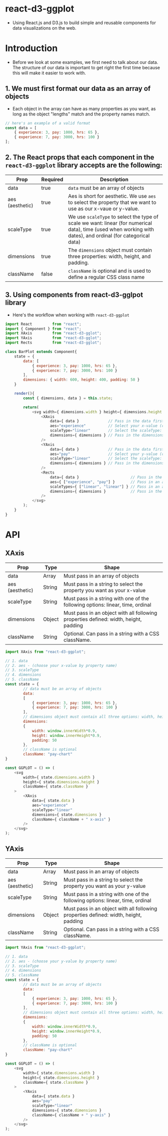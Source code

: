 # react-d3-ggplot
+ Using React.js and D3.js to build simple and reusable components for data visualizations on the web.

# Introduction
+ Before we look at some examples, we first need to talk about our data. The structure of our data is important to get right the first time because this will make it easier to work with.

## 1. We must first format our data as an array of objects
+ Each object in the array can have as many properties as you want, as long as the object "lengths" match and the property names match.
```js
// here's an example of a valid format
const data = [
    { experience: 3, pay: 1000, hrs: 65 },
    { experience: 7, pay: 3000, hrs: 100 }
];
```

## 2. The React props that each component in the `react-d3-ggplot` library accepts are the following:
| Prop            | Required | Description                                                                          |
|-----------------|----------|--------------------------------------------------------------------------------------|
| data            | true     | `data` must be an array of objects                                                     |
| aes (aesthetic) | true     | Aes is short for aesthetic. We use `aes` to select the property that we want to use as our x-vaue or y-value.|
| scaleType       | true     | We use `scaleType` to select the type of scale we want: linear (for numerical data), time (used when working with dates), and ordinal (for categorical data)|
| dimensions      | true     | The `dimensions` object must contain three properties: width, height, and padding.       |
| className       | false    | `className` is optional and is used to define a regular CSS class name |

## 3. Using components from react-d3-gglpot library
+ Here's the workflow when working with `react-d3-ggplot`
```js
import React         from "react";
import { Component } from "react";
import XAxis         from "react-d3-gglot";
import YAxis         from "react-d3-gglot";
import Rects         from "react-d3-gglot";

class BarPlot extends Component{
    state = {
        data: [
            { experience: 3, pay: 1000, hrs: 65 },
            { experience: 7, pay: 3000, hrs: 100 }
        ],
        dimensions: { width: 600, height: 400, padding: 50 }
    }

    render(){
        const { dimensions, data } = this.state;

        return(
            <svg width={ dimensions.width } height={ dimensions.height }>
                <XAxis
                    data={ data }             // Pass in the data first
                    aes="experience"          // Select your x-value (chosen directly from your data)
                    scaleType="linear"        // Select the scaleType: linear for numerical data
                    dimensions={ dimensions } // Pass in the dimensions of your graph
                />
                <YAxis
                    data={ data }             // Pass in the data first
                    aes="pay"                 // Select your y-value (chosen directly from your data)
                    scaleType="linear"        // Select the scaleType: linear for numerical data
                    dimensions={ dimensions } // Pass in the dimensions of you graph
                />
                <Rects
                    data={ data }                       // Pass in the data first
                    aes={ ["experience", "pay"] }       // Pass in an array cotaining two string values. The first entry must be your x-value and the second entry must be your your y-value
                    scaleTypes={ ["linear", "linear"] } // Pass in an array container two string values. The first entry must be the scaleType of your XAxis and the second value must be the scaleType of your YAxis
                    dimensions={ dimensions }           // Pass in the dimensions if your graph
                />
            </svg>
        );
    }
}
```

# API
## XAxis
| Prop            | Type   | Shape                                                                                |
|-----------------|--------|--------------------------------------------------------------------------------------|
| data            | Array  | Must pass in an array of objects                                                     |
| aes (aesthetic) | String | Must pass in a string to select the property you want as your x-value                |
| scaleType       | String | Must pass in a string with one of the following options: linear, time, ordinal       |
| dimensions      | Object | Must pass in an object with all following properties defined: width, height, padding |
| className       | String | Optional. Can pass in a string with a CSS className.                                 |

```js
import XAxis from "react-d3-ggplot";

// 1. data
// 2. aes - (choose your x-value by property name)
// 3. scaleType
// 4. dimensions
// 5. className
const state = {
        // data must be an array of objects
        data:
        [
            { experience: 3, pay: 1000, hrs: 65 },
            { experience: 7, pay: 3000, hrs: 100 }
        ],
        // dimensions object must contain all three options: width, height, and padding
        dimensions:
        {
            width: window.innerWidth*0.9,
            height: window.innerHeight*0.9,
            padding: 50
        },
        // className is optional
        className: "pay-chart"
}

const GGPLOT = () => (
    <svg
        width={ state.dimensions.width }
        height={ state.dimensions.height }
        className={ state.className }
    >
        <XAxis
            data={ state.data }
            aes="experience"
            scaleType="linear"
            dimensions={ state.dimensions }
            className={ className + " x-axis" }
        />
    </svg>
);
```

## YAxis
| Prop            | Type   | Shape                                                                                |
|-----------------|--------|--------------------------------------------------------------------------------------|
| data            | Array  | Must pass in an array of objects                                                     |
| aes (aesthetic) | String | Must pass in a string to select the property you want as your y-value                |
| scaleType       | String | Must pass in a string with one of the following options: linear, time, ordinal       |
| dimensions      | Object | Must pass in an object with all following properties defined: width, height, padding |
| className       | String | Optional. Can pass in a string with a CSS className.                                 |
```js
import YAxis from "react-d3-ggplot";

// 1. data
// 2. aes - (choose your y-value by property name)
// 3. scaleType
// 4. dimensions
// 5. className
const state = {
        // data must be an array of objects
        data:
        [
            { experience: 3, pay: 1000, hrs: 65 },
            { experience: 7, pay: 3000, hrs: 100 }
        ],
        // dimensions object must contain all three options: width, height, and padding
        dimensions:
        {
            width: window.innerWidth*0.9,
            height: window.innerHeight*0.9,
            padding: 50
        },
        // className is optional
        className: "pay-chart"
}

const GGPLOT = () => (
    <svg
        width={ state.dimensions.width }
        height={ state.dimensions.height }
        className={ state.className }
    >
        <YAxis
            data={ state.data }
            aes="pay"
            scaleType="linear"
            dimensions={ state.dimensions }
            className={ className + " y-axis" }
        />
    </svg>
);